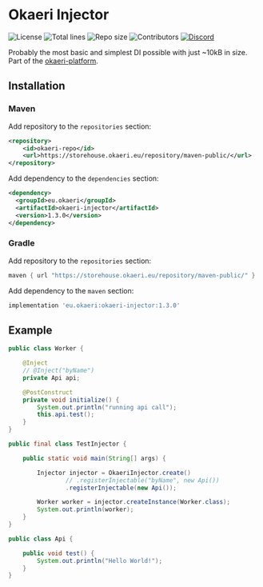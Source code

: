 # Okaeri Injector

![License](https://img.shields.io/github/license/OkaeriPoland/okaeri-injector)
![Total lines](https://img.shields.io/tokei/lines/github/OkaeriPoland/okaeri-injector)
![Repo size](https://img.shields.io/github/repo-size/OkaeriPoland/okaeri-injector)
![Contributors](https://img.shields.io/github/contributors/OkaeriPoland/okaeri-injector)
[![Discord](https://img.shields.io/discord/589089838200913930)](https://discord.gg/hASN5eX)

Probably the most basic and simplest DI possible with just ~10kB in size. Part of the [okaeri-platform](https://github.com/OkaeriPoland/okaeri-platform).

## Installation
### Maven
Add repository to the `repositories` section:
```xml
<repository>
    <id>okaeri-repo</id>
    <url>https://storehouse.okaeri.eu/repository/maven-public/</url>
</repository>
```
Add dependency to the `dependencies` section:
```xml
<dependency>
  <groupId>eu.okaeri</groupId>
  <artifactId>okaeri-injector</artifactId>
  <version>1.3.0</version>
</dependency>
```
### Gradle
Add repository to the `repositories` section:
```groovy
maven { url "https://storehouse.okaeri.eu/repository/maven-public/" }
```
Add dependency to the `maven` section:
```groovy
implementation 'eu.okaeri:okaeri-injector:1.3.0'
```

## Example

```java
public class Worker {

    @Inject
    // @Inject("byName")
    private Api api;

    @PostConstruct
    private void initialize() {
        System.out.println("running api call");
        this.api.test();
    }
}
```

```java
public final class TestInjector {

    public static void main(String[] args) {

        Injector injector = OkaeriInjector.create()
                // .registerInjectable("byName", new Api())
                .registerInjectable(new Api());

        Worker worker = injector.createInstance(Worker.class);
        System.out.println(worker);
    }
}
```

```java
public class Api {

    public void test() {
        System.out.println("Hello World!");
    }
}
```
